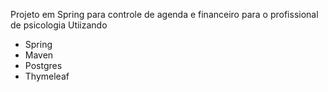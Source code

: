 Projeto em Spring para controle de agenda e financeiro para o profissional de psicologia
Utiizando 
 - Spring
 - Maven
 - Postgres
 - Thymeleaf
